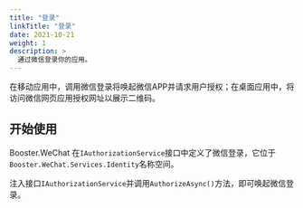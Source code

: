 ```yaml
---
title: "登录"
linkTitle: "登录"
date: 2021-10-21
weight: 1
description: >
  通过微信登录你的应用。
---
```


在移动应用中，调用微信登录将唤起微信APP并请求用户授权；在桌面应用中，将访问微信网页应用授权网址以展示二维码。

## 开始使用

Booster.WeChat 在`IAuthorizationService`接口中定义了微信登录，它位于`Booster.WeChat.Services.Identity`名称空间。

注入接口`IAuthorizationService`并调用`AuthorizeAsync()`方法，即可唤起微信登录。
